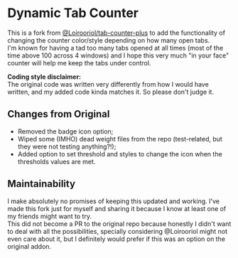 # Dynamic Tab Counter

This is a fork from [@Loirooriol/tab-counter-plus](https://github.com/Loirooriol/tab-counter-plus) to add the functionality of changing the counter color/style depending on how many open tabs.  
I'm known for having a tad too many tabs opened at all times (most of the time above 100 across 4 windows) and I hope this very much "in your face" counter will help me keep the tabs under control.  
  
**Coding style disclaimer:**  
The original code was written very differently from how I would have written, and my added code kinda matches it. So please don't judge it.


## Changes from Original

- Removed the badge icon option;
- Wiped some (IMHO) dead weight files from the repo (test-related, but they were not testing anything?!);
- Added option to set threshold and styles to change the icon when the thresholds values are met.

## Maintainability

I make absolutely no promises of keeping this updated and working. I've made this fork just for myself and sharing it because I know at least one of my friends might want to try.  
This did not become a PR to the original repo because honestly I didn't want to deal with all the possibilities, specially considering @Loirooriol might not even care about it, but I definitely would prefer if this was an option on the original addon.
